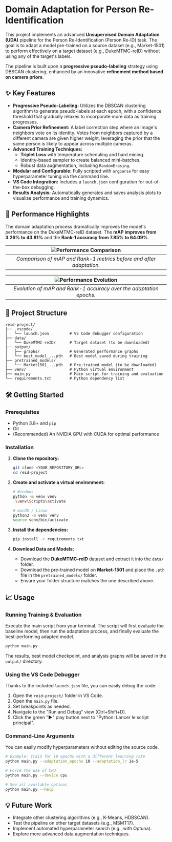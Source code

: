 

# Domain Adaptation for Person Re-Identification

This project implements an advanced **Unsupervised Domain Adaptation (UDA)** pipeline for the Person Re-Identification (Person Re-ID) task. The goal is to adapt a model pre-trained on a source dataset (e.g., Market-1501) to perform effectively on a target dataset (e.g., DukeMTMC-reID) without using any of the target's labels.

The pipeline is built upon a **progressive pseudo-labeling** strategy using DBSCAN clustering, enhanced by an innovative **refinement method based on camera priors**.

## ✨ Key Features

-   **Progressive Pseudo-Labeling:** Utilizes the DBSCAN clustering algorithm to generate pseudo-labels at each epoch, with a confidence threshold that gradually relaxes to incorporate more data as training progresses.
-   **Camera Prior Refinement:** A label correction step where an image's neighbors vote on its identity. Votes from neighbors captured by a different camera are given higher weight, leveraging the prior that the same person is likely to appear across multiple cameras.
-   **Advanced Training Techniques:**
    -   **Triplet Loss** with temperature scheduling and hard mining.
    -   Identity-based sampler to create balanced mini-batches.
    -   Robust data augmentation, including `RandomErasing`.
-   **Modular and Configurable:** Fully scripted with `argparse` for easy hyperparameter tuning via the command line.
-   **VS Code Integration:** Includes a `launch.json` configuration for out-of-the-box debugging.
-   **Results Analysis:** Automatically generates and saves analysis plots to visualize performance and training dynamics.

## 🚀 Performance Highlights

The domain adaptation process dramatically improves the model's performance on the DukeMTMC-reID dataset. The **mAP improves from 3.26% to 43.81%** and the **Rank-1 accuracy from 7.85% to 64.09%**.

| ![Performance Comparison](output/graphs/2_comparaison_avant_apres.png) |
| :-------------------------------------------------------------------: |
| *Comparison of mAP and Rank-1 metrics before and after adaptation.*    |

| ![Performance Evolution](output/graphs/1_evolution_performances.png) |
| :-----------------------------------------------------------------: |
| *Evolution of mAP and Rank-1 accuracy over the adaptation epochs.*   |

## 📂 Project Structure

```
reid-project/
├── .vscode/
│   └── launch.json         # VS Code debugger configuration
├── data/
│   └── DukeMTMC-reID/      # Target dataset (to be downloaded)
├── output/
│   ├── graphs/             # Generated performance graphs
│   └── best_model_...pth   # Best model saved during training
├── pretrained_models/
│   └── Market1501_...pth   # Pre-trained model (to be downloaded)
├── venv/                   # Python virtual environment
├── main.py                 # Main script for training and evaluation
└── requirements.txt        # Python dependency list
```

## 🛠️ Getting Started

### Prerequisites

-   Python 3.8+ and `pip`
-   Git
-   (Recommended) An NVIDIA GPU with CUDA for optimal performance

### Installation

1.  **Clone the repository:**
    ```bash
    git clone <YOUR_REPOSITORY_URL>
    cd reid-project
    ```

2.  **Create and activate a virtual environment:**
    ```bash
    # Windows
    python -m venv venv
    .\venv\Scripts\activate

    # macOS / Linux
    python3 -m venv venv
    source venv/bin/activate
    ```

3.  **Install the dependencies:**
    ```bash
    pip install -r requirements.txt
    ```

4.  **Download Data and Models:**
    -   Download the **DukeMTMC-reID** dataset and extract it into the `data/` folder.
    -   Download the pre-trained model on **Market-1501** and place the `.pth` file in the `pretrained_models/` folder.
    -   Ensure your folder structure matches the one described above.

## 📈 Usage

### Running Training & Evaluation

Execute the main script from your terminal. The script will first evaluate the baseline model, then run the adaptation process, and finally evaluate the best-performing adapted model.

```bash
python main.py
```

The results, best model checkpoint, and analysis graphs will be saved in the `output/` directory.

### Using the VS Code Debugger

Thanks to the included `launch.json` file, you can easily debug the code:
1.  Open the `reid-project/` folder in VS Code.
2.  Open the `main.py` file.
3.  Set breakpoints as needed.
4.  Navigate to the "Run and Debug" view (Ctrl+Shift+D).
5.  Click the green "▶️" play button next to "Python: Lancer le script principal".

### Command-Line Arguments

You can easily modify hyperparameters without editing the source code.

```bash
# Example: Train for 10 epochs with a different learning rate
python main.py --adaptation_epochs 10 --adaptation_lr 1e-5

# Force the use of CPU
python main.py --device cpu

# See all available options
python main.py --help
```

## 💡 Future Work

-   Integrate other clustering algorithms (e.g., K-Means, HDBSCAN).
-   Test the pipeline on other target datasets (e.g., MSMT17).
-   Implement automated hyperparameter search (e.g., with Optuna).
-   Explore more advanced data augmentation techniques.
